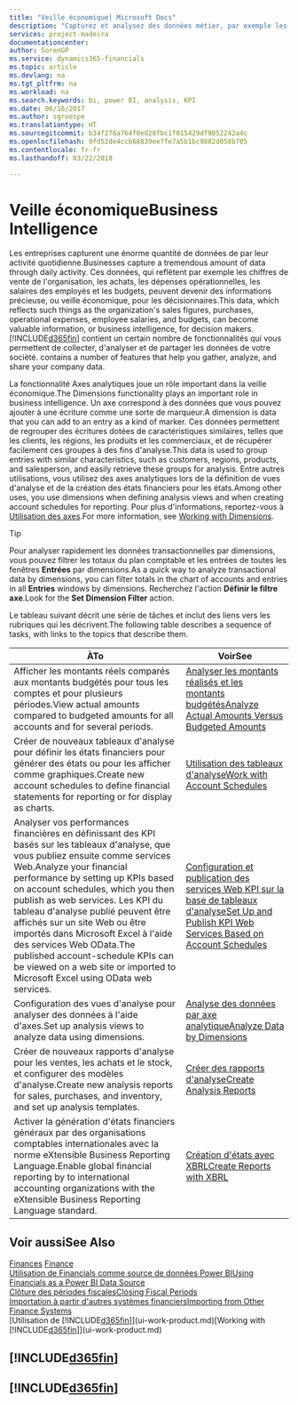 ```yaml
---
title: "Veille économique| Microsoft Docs"
description: "Capturez et analysez des données métier, par exemple les chiffres de vente de l'organisation, les achats, les dépenses opérationnelles, les salaires des employés et les budgets, peuvent être des informations précieuses, pour la veille économique ou pour les décisionnaires."
services: project-madeira
documentationcenter: 
author: SorenGP
ms.service: dynamics365-financials
ms.topic: article
ms.devlang: na
ms.tgt_pltfrm: na
ms.workload: na
ms.search.keywords: bi, power BI, analysis, KPI
ms.date: 06/16/2017
ms.author: sgroespe
ms.translationtype: HT
ms.sourcegitcommit: b34f276a764f0e828fbc1f015429df9852242a4c
ms.openlocfilehash: 9fd52de4ccb68839ee7fe7a5b1bc9882d058b705
ms.contentlocale: fr-fr
ms.lasthandoff: 03/22/2018

---
```

# <a name="business-intelligence"></a><span data-ttu-id="ce039-103">Veille économique</span><span class="sxs-lookup"><span data-stu-id="ce039-103">Business Intelligence</span></span>
<span data-ttu-id="ce039-104">Les entreprises capturent une énorme quantité de données de par leur activité quotidienne.</span><span class="sxs-lookup"><span data-stu-id="ce039-104">Businesses capture a tremendous amount of data through daily activity.</span></span> <span data-ttu-id="ce039-105">Ces données, qui reflètent par exemple les chiffres de vente de l'organisation, les achats, les dépenses opérationnelles, les salaires des employés et les budgets, peuvent devenir des informations précieuse, ou veille économique, pour les décisionnaires.</span><span class="sxs-lookup"><span data-stu-id="ce039-105">This data, which reflects such things as the organization's sales figures, purchases, operational expenses, employee salaries, and budgets, can become valuable information, or business intelligence, for decision makers.</span></span> [!INCLUDE[d365fin](includes/d365fin_md.md)]<span data-ttu-id="ce039-106"> contient un certain nombre de fonctionnalités qui vous permettent de collecter, d'analyser et de partager les données de votre société.</span><span class="sxs-lookup"><span data-stu-id="ce039-106"> contains a number of features that help you gather, analyze, and share your company data.</span></span>

<span data-ttu-id="ce039-107">La fonctionnalité Axes analytiques joue un rôle important dans la veille économique.</span><span class="sxs-lookup"><span data-stu-id="ce039-107">The Dimensions functionality plays an important role in business intelligence.</span></span> <span data-ttu-id="ce039-108">Un axe correspond à des données que vous pouvez ajouter à une écriture comme une sorte de marqueur.</span><span class="sxs-lookup"><span data-stu-id="ce039-108">A dimension is data that you can add to an entry as a kind of marker.</span></span> <span data-ttu-id="ce039-109">Ces données permettent de regrouper des écritures dotées de caractéristiques similaires, telles que les clients, les régions, les produits et les commerciaux, et de récupérer facilement ces groupes à des fins d'analyse.</span><span class="sxs-lookup"><span data-stu-id="ce039-109">This data is used to group entries with similar characteristics, such as customers, regions, products, and salesperson, and easily retrieve these groups for analysis.</span></span> <span data-ttu-id="ce039-110">Entre autres utilisations, vous utilisez des axes analytiques lors de la définition de vues d'analyse et de la création des états financiers pour les états.</span><span class="sxs-lookup"><span data-stu-id="ce039-110">Among other uses, you use dimensions  when defining analysis views and when creating account schedules for reporting.</span></span> <span data-ttu-id="ce039-111">Pour plus d'informations, reportez-vous à [Utilisation des axes](finance-dimensions.md).</span><span class="sxs-lookup"><span data-stu-id="ce039-111">For more information, see [Working with Dimensions](finance-dimensions.md).</span></span>

> [!TIP]
> <span data-ttu-id="ce039-112">Pour analyser rapidement les données transactionnelles par dimensions, vous pouvez filtrer les totaux du plan comptable et les entrées de toutes les fenêtres **Entrées** par dimensions.</span><span class="sxs-lookup"><span data-stu-id="ce039-112">As a quick way to analyze transactional data by dimensions, you can filter totals in the chart of accounts and entries in all **Entries** windows by dimensions.</span></span> <span data-ttu-id="ce039-113">Recherchez l'action **Définir le filtre axe**.</span><span class="sxs-lookup"><span data-stu-id="ce039-113">Look for the **Set Dimension Filter** action.</span></span>  

<span data-ttu-id="ce039-114">Le tableau suivant décrit une série de tâches et inclut des liens vers les rubriques qui les décrivent.</span><span class="sxs-lookup"><span data-stu-id="ce039-114">The following table describes a sequence of tasks, with links to the topics that describe them.</span></span>  

| <span data-ttu-id="ce039-115">À</span><span class="sxs-lookup"><span data-stu-id="ce039-115">To</span></span> | <span data-ttu-id="ce039-116">Voir</span><span class="sxs-lookup"><span data-stu-id="ce039-116">See</span></span> |
| --- | --- |
|<span data-ttu-id="ce039-117">Afficher les montants réels comparés aux montants budgétés pour tous les comptes et pour plusieurs périodes.</span><span class="sxs-lookup"><span data-stu-id="ce039-117">View actual amounts compared to budgeted amounts for all accounts and for several periods.</span></span>|[<span data-ttu-id="ce039-118">Analyser les montants réalisés et les montants budgétés</span><span class="sxs-lookup"><span data-stu-id="ce039-118">Analyze Actual Amounts Versus Budgeted Amounts</span></span>](bi-how-analyze-actual-versus-budget.md)|
|<span data-ttu-id="ce039-119">Créer de nouveaux tableaux d'analyse pour définir les états financiers pour générer des états ou pour les afficher comme graphiques.</span><span class="sxs-lookup"><span data-stu-id="ce039-119">Create new account schedules to define financial statements for reporting or for display as charts.</span></span>|[<span data-ttu-id="ce039-120">Utilisation des tableaux d'analyse</span><span class="sxs-lookup"><span data-stu-id="ce039-120">Work with Account Schedules</span></span>](bi-how-work-account-schedule.md)|
|<span data-ttu-id="ce039-121">Analyser vos performances financières en définissant des KPI basés sur les tableaux d'analyse, que vous publiez ensuite comme services Web.</span><span class="sxs-lookup"><span data-stu-id="ce039-121">Analyze your financial performance by setting up KPIs based on account schedules, which you then publish as web services.</span></span> <span data-ttu-id="ce039-122">Les KPI du tableau d'analyse publié peuvent être affichés sur un site Web ou être importés dans Microsoft Excel à l'aide des services Web OData.</span><span class="sxs-lookup"><span data-stu-id="ce039-122">The published account-schedule KPIs can be viewed on a web site or imported to Microsoft Excel using OData web services.</span></span>|[<span data-ttu-id="ce039-123">Configuration et publication des services Web KPI sur la base de tableaux d'analyse</span><span class="sxs-lookup"><span data-stu-id="ce039-123">Set Up and Publish KPI Web Services Based on Account Schedules</span></span>](bi-how-to-set-up-and-publish-kpi-web-services-based-on-account-schedules.md)|
|<span data-ttu-id="ce039-124">Configuration des vues d'analyse pour analyser des données à l'aide d'axes.</span><span class="sxs-lookup"><span data-stu-id="ce039-124">Set up analysis views to analyze data using dimensions.</span></span>|[<span data-ttu-id="ce039-125">Analyse des données par axe analytique</span><span class="sxs-lookup"><span data-stu-id="ce039-125">Analyze Data by Dimensions</span></span>](bi-how-analyze-data-dimension.md)|
|<span data-ttu-id="ce039-126">Créer de nouveaux rapports d'analyse pour les ventes, les achats et le stock, et configurer des modèles d'analyse.</span><span class="sxs-lookup"><span data-stu-id="ce039-126">Create new analysis reports for sales, purchases, and inventory, and set up analysis templates.</span></span>|[<span data-ttu-id="ce039-127">Créer des rapports d'analyse</span><span class="sxs-lookup"><span data-stu-id="ce039-127">Create Analysis Reports</span></span>](bi-how-create-analysis-views-reports.md)|
|<span data-ttu-id="ce039-128">Activer la génération d'états financiers généraux par des organisations comptables internationales avec la norme eXtensible Business Reporting Language.</span><span class="sxs-lookup"><span data-stu-id="ce039-128">Enable global financial reporting by to international accounting organizations with the eXtensible Business Reporting Language standard.</span></span>|[<span data-ttu-id="ce039-129">Création d'états avec XBRL</span><span class="sxs-lookup"><span data-stu-id="ce039-129">Create Reports with XBRL</span></span>](bi-create-reports-with-xbrl.md)|

## <a name="see-also"></a><span data-ttu-id="ce039-130">Voir aussi</span><span class="sxs-lookup"><span data-stu-id="ce039-130">See Also</span></span>
<span data-ttu-id="ce039-131">[Finances](finance.md)  </span><span class="sxs-lookup"><span data-stu-id="ce039-131">[Finance](finance.md)  </span></span>  
[<span data-ttu-id="ce039-132">Utilisation de Financials comme source de données Power BI</span><span class="sxs-lookup"><span data-stu-id="ce039-132">Using Financials as a Power BI Data Source</span></span>](across-how-use-financials-data-source-powerbi.md)  
[<span data-ttu-id="ce039-133">Clôture des périodes fiscales</span><span class="sxs-lookup"><span data-stu-id="ce039-133">Closing Fiscal Periods</span></span>](year-close-years-periods.md)  
[<span data-ttu-id="ce039-134">Importation à partir d'autres systèmes financiers</span><span class="sxs-lookup"><span data-stu-id="ce039-134">Importing from Other Finance Systems</span></span>](upload-data.md)  
<span data-ttu-id="ce039-135">[Utilisation de [!INCLUDE[d365fin](includes/d365fin_md.md)]](ui-work-product.md)</span><span class="sxs-lookup"><span data-stu-id="ce039-135">[Working with [!INCLUDE[d365fin](includes/d365fin_md.md)]](ui-work-product.md)</span></span>

## [!INCLUDE[d365fin](includes/free_trial_md.md)]  
## [!INCLUDE[d365fin](includes/training_link_md.md)]

